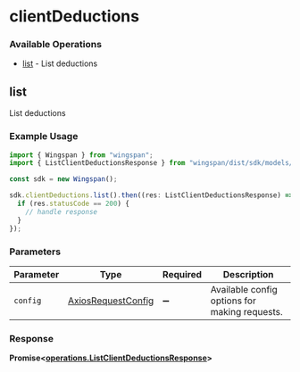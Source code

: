 # clientDeductions

### Available Operations

* [list](#list) - List deductions

## list

List deductions

### Example Usage

```typescript
import { Wingspan } from "wingspan";
import { ListClientDeductionsResponse } from "wingspan/dist/sdk/models/operations";

const sdk = new Wingspan();

sdk.clientDeductions.list().then((res: ListClientDeductionsResponse) => {
  if (res.statusCode == 200) {
    // handle response
  }
});
```

### Parameters

| Parameter                                                    | Type                                                         | Required                                                     | Description                                                  |
| ------------------------------------------------------------ | ------------------------------------------------------------ | ------------------------------------------------------------ | ------------------------------------------------------------ |
| `config`                                                     | [AxiosRequestConfig](https://axios-http.com/docs/req_config) | :heavy_minus_sign:                                           | Available config options for making requests.                |


### Response

**Promise<[operations.ListClientDeductionsResponse](../../models/operations/listclientdeductionsresponse.md)>**

